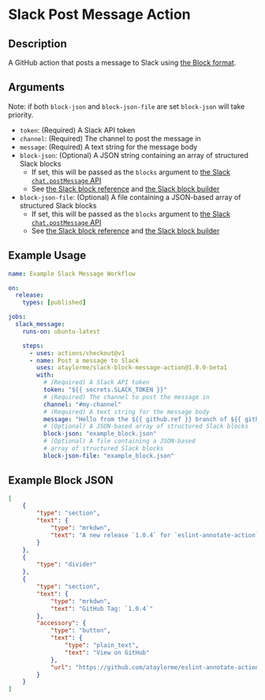 # Slack Post Message Action

## Description

A GitHub action that posts a message to Slack using [the Block format](https://api.slack.com/reference/block-kit/blocks).

## Arguments

Note: if both `block-json` and `block-json-file` are set `block-json` will take priority.

- `token`: (Required) A Slack API token
- `channel`: (Required) The channel to post the message in
- `message`: (Required) A text string for the message body
- `block-json`: (Optional) A JSON string containing an array of structured Slack blocks
  - If set, this will be passed as the `blocks` argument to [the Slack `chat.postMessage` API](https://api.slack.com/methods/chat.postMessage)
  - See [the Slack block reference](https://api.slack.com/reference/block-kit/blocks) and [the Slack block builder](https://api.slack.com/tools/block-kit-builder)
- `block-json-file`: (Optional) A file containing a JSON-based array of structured Slack blocks
  - If set, this will be passed as the `blocks` argument to [the Slack `chat.postMessage` API](https://api.slack.com/methods/chat.postMessage)
  - See [the Slack block reference](https://api.slack.com/reference/block-kit/blocks) and [the Slack block builder](https://api.slack.com/tools/block-kit-builder)

## Example Usage

```yml
name: Example Slack Message Workflow

on:
  release:
    types: [published]

jobs:
  slack_message:
    runs-on: ubuntu-latest

    steps:
      - uses: actions/checkout@v1
      - name: Post a message to Slack
        uses: ataylorme/slack-block-message-action@1.0.0-beta1
        with:
          # (Required) A Slack API token
          token: "${{ secrets.SLACK_TOKEN }}"
          # (Required) The channel to post the message in
          channel: "#my-channel"
          # (Required) A text string for the message body
          message: "Hello from the ${{ github.ref }} branch of ${{ github.repository }} GitHub Actions"
          # (Optional) A JSON-based array of structured Slack blocks
          block-json: "example_block.json"
          # (Optional) A file containing a JSON-based 
          # array of structured Slack blocks
          block-json-file: "example_block.json"
```

## Example Block JSON

```json
[
    {
        "type": "section",
        "text": {
            "type": "mrkdwn",
            "text": "A new release `1.0.4` for `eslint-annotate-action` was published!"
        }
    },
    {
        "type": "divider"
    },
    {
        "type": "section",
        "text": {
            "type": "mrkdwn",
            "text": "GitHub Tag: `1.0.4`"
        },
        "accessory": {
            "type": "button",
            "text": {
                "type": "plain_text",
                "text": "View on GitHub"
            },
            "url": "https://github.com/ataylorme/eslint-annotate-action/releases/tag/1.0.4"
        }
    }
]
```
